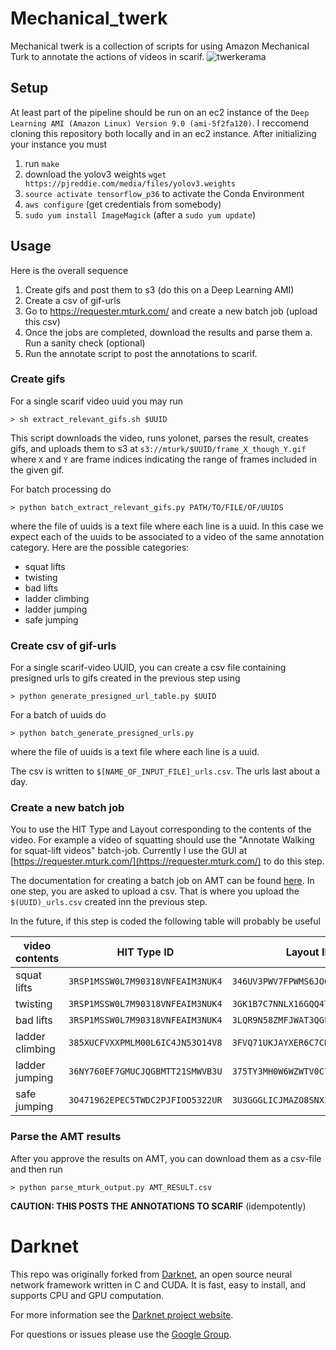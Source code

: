 # Mechanical_twerk #
Mechanical twerk is a collection of scripts for using Amazon Mechanical Turk to annotate the actions of videos in scarif.
![twerkerama](http://cdn.smosh.com/wp-content/uploads/ftpuploads/bloguploads/0913/nerdy-twerking-futurama.gif)

## Setup ##
At least part of the pipeline should be run on an ec2 instance of the `Deep Learning AMI (Amazon Linux) Version 9.0 (ami-5f2fa120)`. I reccomend cloning this repository both locally and in an ec2 instance. After initializing your instance you must
  1. run `make`
  2. download the yolov3 weights `wget https://pjreddie.com/media/files/yolov3.weights`
  2. `source activate tensorflow_p36` to activate the Conda Environment
  3. `aws configure` (get credentials from somebody)
  4. `sudo yum install ImageMagick` (after a `sudo yum update`)

## Usage ##
Here is the overall sequence
  1. Create gifs and post them to s3 (do this on a Deep Learning AMI)
  2. Create a csv of gif-urls
  3. Go to https://requester.mturk.com/ and create a new batch job (upload this csv)
  4. Once the jobs are completed, download the results and parse them
    a. Run a sanity check (optional)
  5. Run the annotate script to post the annotations to scarif.

### Create gifs ###
For a single scarif video uuid you may run
```shell
> sh extract_relevant_gifs.sh $UUID
```
This script downloads the video, runs yolonet, parses the result, creates gifs, and uploads them to s3 at `s3://mturk/$UUID/frame_X_though_Y.gif` where `X` and `Y` are frame indices indicating the range of frames included in the given gif.

For batch processing do
```shell
> python batch_extract_relevant_gifs.py PATH/TO/FILE/OF/UUIDS
```
where the file of uuids is a text file where each line is a uuid.
In this case we expect each of the uuids to be associated to a video of the same
annotation category.  Here are the possible categories:
 - squat lifts
 - twisting
 - bad lifts
 - ladder climbing
 - ladder jumping
 - safe jumping


### Create csv of gif-urls ###
For a single scarif-video UUID, you can create a csv file containing presigned urls to gifs created in the previous step using
```shell
> python generate_presigned_url_table.py $UUID
```

For a batch of uuids do
```shell
> python batch_generate_presigned_urls.py
```
where the file of uuids is a text file where each line is a uuid.


The csv is written to `$[NAME_OF_INPUT_FILE]_urls.csv`. The urls last about a day.

### Create a new batch job ###
You to use the HIT Type and Layout corresponding to the contents of the video.  For example a video of squatting should use the "Annotate Walking for squat-lift videos" batch-job.  Currently I use the GUI at [https://requester.mturk.com/](https://requester.mturk.com/) to do this step.

The documentation for creating a batch job on AMT can be found [here](https://console.aws.amazon.com/console/home). In one step, you are asked to upload a csv.  That is where you upload the `$(UUID)_urls.csv` created inn the previous step.

In the future, if this step is coded the following table will probably be useful

| video contents | HIT Type ID | Layout ID |
| --- | --- | --- |
| squat lifts | `3RSP1MSSW0L7M90318VNFEAIM3NUK4` | `346UV3PWV7FPWMS6JOOM1WARLDBNEG` |
| twisting | `3RSP1MSSW0L7M90318VNFEAIM3NUK4` | `3GK1B7C7NNLX16GQQ4TLZV12OAM2NU` |
| bad lifts | `3RSP1MSSW0L7M90318VNFEAIM3NUK4` | `3LQR9N58ZMFJWAT3QGLM3MB2R65KDF` |
| ladder climbing | `385XUCFVXXPMLM00L6IC4JN53O14V8` | `3FVQ71UKJAYXER6C7CK1V7YIYU5YLT` |
| ladder jumping | `36NY760EF7GMUCJQGBMTT21SMWVB3U` | `375TY3MH0W6WZWTV0C7X6K6FWQ2KJT` |
| safe jumping | `3O471962EPEC5TWDC2PJFIOO5322UR` | `3U3GGGLICJMAZO8SNXIRB8AO01ZCND` |

### Parse the AMT results ###
After you approve the results on AMT, you can download them as a csv-file and then run
```shell
> python parse_mturk_output.py AMT_RESULT.csv
```
**CAUTION: THIS POSTS THE ANNOTATIONS TO SCARIF** (idempotently)

# Darknet #
This repo was originally forked from [Darknet](https://github.com/pjreddie/darknet), an open source neural network framework written in C and CUDA. It is fast, easy to install, and supports CPU and GPU computation.

For more information see the [Darknet project website](http://pjreddie.com/darknet).

For questions or issues please use the [Google Group](https://groups.google.com/forum/#!forum/darknet).
